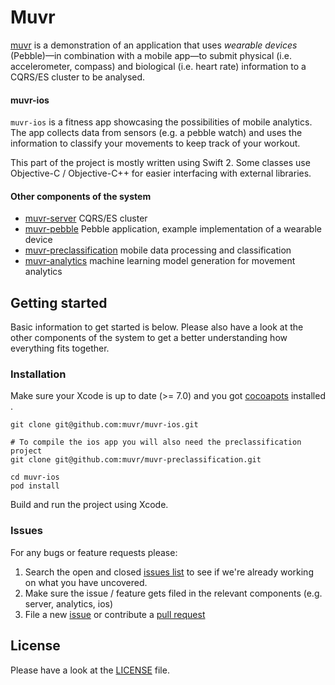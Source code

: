 # Muvr

[muvr](http://www.muvr.io/) is a demonstration of an application that uses _wearable devices_ (Pebble)—in combination with a mobile app—to submit physical (i.e. accelerometer, compass) and biological (i.e. heart rate) information to a CQRS/ES cluster to be analysed.

#### muvr-ios
`muvr-ios` is a fitness app showcasing the possibilities of mobile analytics. The app collects data from sensors (e.g. a pebble watch) and uses the information to classify your movements to keep track of your workout.

This part of the project is mostly written using Swift 2. Some classes use Objective-C / Objective-C++ for easier interfacing with external libraries.

#### Other components of the system
- [muvr-server](https://github.com/muvr/muvr-server) CQRS/ES cluster 
- [muvr-pebble](https://github.com/muvr/muvr-pebble) Pebble application, example implementation of a wearable device 
- [muvr-preclassification](https://github.com/muvr/muvr-preclassification) mobile data processing and classification
- [muvr-analytics](https://github.com/muvr/muvr-analytics) machine learning model generation for movement analytics

## Getting started
Basic information to get started is below. Please also have a look at the other components of the system to get a better understanding how everything fits together.

### Installation
Make sure your Xcode is up to date (>= 7.0) and you got [cocoapots](https://cocoapods.org/) installed .
```
git clone git@github.com:muvr/muvr-ios.git

# To compile the ios app you will also need the preclassification project
git clone git@github.com:muvr/muvr-preclassification.git

cd muvr-ios
pod install
```
Build and run the project using Xcode.

### Issues

For any bugs or feature requests please:

1. Search the open and closed
   [issues list](https://github.com/muvr/muvr-ios/issues) to see if we're
   already working on what you have uncovered.
2. Make sure the issue / feature gets filed in the relevant components (e.g. server, analytics, ios)
3. File a new [issue](https://github.com/muvr/muvr-ios/issues) or contribute a 
  [pull request](https://github.com/muvr/muvr-ios/pulls) 

## License
Please have a look at the [LICENSE](https://github.com/muvr/muvr-ios/blob/develop/LICENSE) file.

